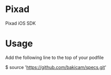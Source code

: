 # Pixad
Pixad iOS SDK

# Usage
Add the following line to the top of your podfile

$ source 'https://github.com/bakicam/specs.git'
